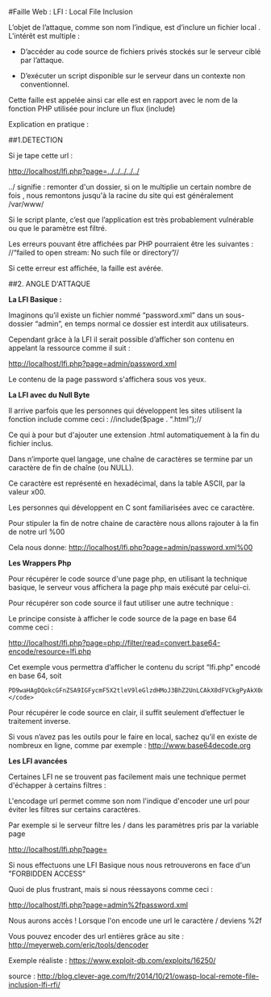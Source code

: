 #Faille Web : LFI : Local File Inclusion

L’objet de l’attaque, comme son nom l’indique, est d’inclure un fichier local . 
L’intérêt est multiple :

* D’accéder au code source de fichiers privés stockés sur le serveur ciblé par l’attaque.

* D’exécuter un script disponible sur le serveur dans un contexte non conventionnel.

Cette faille est appelée ainsi car elle est en rapport avec le nom de la fonction PHP utilisée pour inclure un flux (include)

Explication en pratique :

##1.DETECTION

Si je tape cette url :

<http://localhost/lfi.php?page=../../../../../>

../ signifie : remonter d'un dossier,
 si on le multiplie un certain nombre de fois , nous remontons jusqu'à la racine du site qui est généralement /var/www/

Si le script plante, c’est que l’application est très probablement vulnérable ou que le paramètre est filtré.

Les erreurs pouvant être affichées par PHP pourraient être les suivantes :
//“failed to open stream: No such file or directory”//

Si cette erreur est affichée, la faille est avérée.


##2. ANGLE D'ATTAQUE

__La LFI Basique :__

Imaginons qu’il existe un fichier nommé “password.xml” dans un sous-dossier “admin”, en temps normal ce dossier est interdit aux utilisateurs.

Cependant grâce à la LFI il serait possible d’afficher son contenu en appelant la ressource comme il suit :

<http://localhost/lfi.php?page=admin/password.xml>

Le contenu de la page password s'affichera sous vos yeux.

__La LFI avec du Null Byte__

Il arrive parfois que les personnes qui développent les sites utilisent la fonction include comme ceci :
//include($page . “.html”);//

Ce qui à pour but d'ajouter une extension .html automatiquement à la fin du fichier inclus.

Dans n’importe quel langage, une chaîne de caractères se termine par un caractère de fin de chaîne (ou NULL). 

Ce caractère est représenté en hexadécimal, dans la table ASCII, par la valeur x00.

Les personnes qui développent en C sont familiarisées avec ce caractère.

Pour stipuler la fin de notre chaine de caractère nous allons rajouter à la fin de notre url %00

Cela nous donne: <http://localhost/lfi.php?page=admin/password.xml%00>



__Les Wrappers Php__

Pour récupérer le code source d'une page php, en utilisant la technique basique, le serveur vous affichera la page php mais exécuté par celui-ci. 

Pour récupérer son code source il faut utiliser une autre technique :

Le principe consiste à afficher le code source de la page en base 64 comme ceci :

<http://localhost/lfi.php?page=php://filter/read=convert.base64-encode/resource=lfi.php>

Cet exemple vous permettra d’afficher le contenu du script “lfi.php” encodé en base 64, soit 

```
PD9waHAgDQokcGFnZSA9IGFycmF5X2tleV9leGlzdHMoJ3BhZ2UnLCAkX0dFVCkgPyAkX0dFVFsncGFnZSddIDogbnVsbCA7DQppZiAoIWlzX251bGwoJHBhZ2UpKQ0Kew0KCWluY2x1ZGUoJHBhZ2UpOw0KfQ0KZWxzZQ0Kew0KCWVjaG8gIkF1Y3VuIHBhZ2Ug4CBpbmNsdXJlLi4uIjsNCn0NCj8+DQo=</code>
```
Pour récupérer le code source en clair, il suffit seulement d’effectuer le traitement inverse.

Si vous n’avez pas les outils pour le faire en local, sachez qu’il en existe de nombreux en ligne, comme par exemple : <http://www.base64decode.org>

__Les LFI avancées__

Certaines LFI ne se trouvent pas facilement mais une technique permet d'échapper à certains filtres :

L'encodage url permet comme son nom l'indique d'encoder une url pour éviter les filtres sur certains caractères.

Par exemple si le serveur filtre les / dans les paramètres pris par la variable page

<http://localhost/lfi.php?page=>

Si nous effectuons une LFI Basique nous nous retrouverons en face d'un "FORBIDDEN ACCESS"

Quoi de plus frustrant, mais si nous réessayons comme ceci :

<http://localhost/lfi.php?page=admin%2fpassword.xml>

Nous aurons accès ! Lorsque l'on encode une url le caractère / deviens %2f

Vous pouvez encoder des url entières grâce au site : <http://meyerweb.com/eric/tools/dencoder>

Exemple réaliste : <https://www.exploit-db.com/exploits/16250/>

source : <http://blog.clever-age.com/fr/2014/10/21/owasp-local-remote-file-inclusion-lfi-rfi/>
